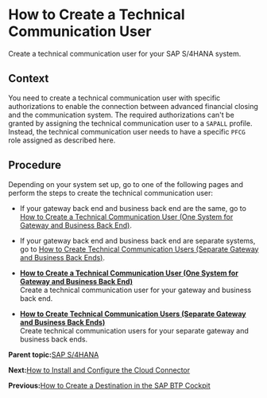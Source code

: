 <!-- loioc4a9b51a49c5411eadeb7f7208b6b9cc -->

# How to Create a Technical Communication User

Create a technical communication user for your SAP S/4HANA system.



<a name="loioc4a9b51a49c5411eadeb7f7208b6b9cc__section_i4b_gbw_gsb"/>

## Context

You need to create a technical communication user with specific authorizations to enable the connection between advanced financial closing and the communication system. The required authorizations can't be granted by assigning the technical communication user to a `SAPALL` profile. Instead, the technical communication user needs to have a specific `PFCG` role assigned as described here.



<a name="loioc4a9b51a49c5411eadeb7f7208b6b9cc__section_gbm_hbw_gsb"/>

## Procedure

Depending on your system set up, go to one of the following pages and perform the steps to create the technical communication user:

-   If your gateway back end and business back end are the same, go to [How to Create a Technical Communication User \(One System for Gateway and Business Back End\)](how-to-create-a-technical-communication-user-one-system-for-gateway-and-business-back-end-8705f86.md).

-   If your gateway back end and business back end are separate systems, go to [How to Create Technical Communication Users \(Separate Gateway and Business Back Ends\)](how-to-create-technical-communication-users-separate-gateway-and-business-back-ends-d3b1cbe.md).


-   **[How to Create a Technical Communication User \(One System for Gateway and Business Back End\)](how-to-create-a-technical-communication-user-one-system-for-gateway-and-business-back-end-8705f86.md "Create a technical communication user for your gateway and business back
		end.")**  
Create a technical communication user for your gateway and business back end.
-   **[How to Create Technical Communication Users \(Separate Gateway and Business Back Ends\)](how-to-create-technical-communication-users-separate-gateway-and-business-back-ends-d3b1cbe.md "Create technical communication users for your separate gateway and business back
		ends.")**  
Create technical communication users for your separate gateway and business back ends.

**Parent topic:**[SAP S/4HANA](sap-s-4hana-15a3a5b.md "Perform the following steps to connect SAP S/4HANA Cloud for advanced financial closing to your SAP S/4HANA system. Perform the last two steps only if they apply to your use case.")

**Next:**[How to Install and Configure the Cloud Connector](how-to-install-and-configure-the-cloud-connector-4cf0fb0.md "If you want to connect to SAP S/4HANA, you need to install and configure the Cloud Connector as additional software.")

**Previous:**[How to Create a Destination in the SAP BTP Cockpit](how-to-create-a-destination-in-the-sap-btp-cockpit-5c2b2f0.md "Create a destination for your SAP S/4HANA system in your SAP BTP cockpit.")

